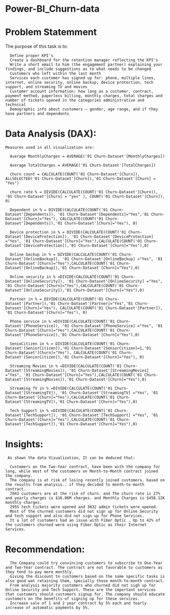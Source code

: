 # Power-BI_Churn-data
# Problem Statemment
  The purpose of this task is to:

      Define proper KPI's
      Create a dashboard for the retention manager reflecting the KPI's
      Write a short email to him (the engagement partner) explaining your findings, and include suggestions as to what needs to be changed
      Customers who left within the last month
      Services each customer has signed up for: phone, multiple lines, internet, online security, online backup, device protection, tech support, and streaming TV and movies
      Customer account information: how long as a customer, contract, payment method, paperless billing, monthly charges, total charges and number of tickets opened in the categories administrative and technical
      Demographic info about customers – gender, age range, and if they have partners and dependents

  # Data Analysis (DAX):
    Measures used in all visualization are:

      Average MonthlyCharges = AVERAGE('01 Churn-Dataset'[MonthlyCharges])

      Average TotalCharges = AVERAGE('01 Churn-Dataset'[TotalCharges])

      churn count = CALCULATE(COUNT('01 Churn-Dataset'[Churn]), ALLSELECTED('01 Churn-Dataset'[Churn]),'01 Churn-Dataset'[Churn] = "Yes")

      churn rate % = DIVIDE(CALCULATE(COUNT('01 Churn-Dataset'[Churn]), '01 Churn-Dataset'[Churn] = "yes" ), COUNT('01 Churn-Dataset'[Churn]), 0)

      Dependent in % = DIVIDE(CALCULATE(COUNT('01 Churn-Dataset'[Dependents]), '01 Churn-Dataset'[Dependents]="Yes",'01 Churn-Dataset'[Churn]="Yes"), CALCULATE(COUNT('01 Churn-Dataset'[Dependents]),'01 Churn-Dataset'[Churn]="Yes"), 0)

      Device protection in % = DIVIDE(CALCULATE(COUNT('01 Churn-Dataset'[DeviceProtection]), '01 Churn-Dataset'[DeviceProtection] ="Yes", '01 Churn-Dataset'[Churn]="Yes"),CALCULATE(COUNT('01 Churn-Dataset'[DeviceProtection]),'01 Churn-Dataset'[Churn]="Yes"),0)

      Online backup in % = DIVIDE(CALCULATE(COUNT('01 Churn-Dataset'[OnlineBackup]), '01 Churn-Dataset'[OnlineBackup] ="Yes", '01 Churn-Dataset'[Churn]="Yes"),CALCULATE(COUNT('01 Churn-Dataset'[OnlineBackup]),'01 Churn-Dataset'[Churn]="Yes"),0)

      Online security in % =DIVIDE(CALCULATE(COUNT('01 Churn-Dataset'[OnlineSecurity]), '01 Churn-Dataset'[OnlineSecurity] ="Yes", '01 Churn-Dataset'[Churn]="Yes"),CALCULATE(COUNT('01 Churn-Dataset'[OnlineSecurity]),'01 Churn-Dataset'[Churn]="Yes"),0)

      Partner in % = DIVIDE(CALCULATE(COUNT('01 Churn-Dataset'[Partner]),'01 Churn-Dataset'[Partner]="Yes",'01 Churn-Dataset'[Churn]="Yes"), CALCULATE(COUNT('01 Churn-Dataset'[Partner]), '01 Churn-Dataset'[Churn]="Yes"), 0)
    
      Phone service in % =DIVIDE(CALCULATE(COUNT('01 Churn-Dataset'[PhoneService]), '01 Churn-Dataset'[PhoneService] ="Yes", '01 Churn-Dataset'[Churn]="Yes"),CALCULATE(COUNT('01 Churn-Dataset'[PhoneService]),'01 Churn-Dataset'[Churn]="Yes"),0)

      SenioCitizen in % = DIVIDE(CALCULATE(COUNT('01 Churn-Dataset'[SeniorCitizen]),'01 Churn-Dataset'[SeniorCitizen]=1,'01 Churn-Dataset'[Churn]="Yes"), CALCULATE(COUNT('01 Churn-Dataset'[SeniorCitizen]),'01 Churn-Dataset'[Churn]="Yes"), 0)

      Streaming Movies in % =DIVIDE(CALCULATE(COUNT('01 Churn-Dataset'[StreamingMovies]), '01 Churn-Dataset'[StreamingMovies] ="Yes", '01 Churn-Dataset'[Churn]="Yes"),CALCULATE(COUNT('01 Churn-Dataset'[StreamingMovies]),'01 Churn-Dataset'[Churn]="Yes"),0)

      Streaming TV in % =DIVIDE(CALCULATE(COUNT('01 Churn-Dataset'[StreamingTV]), '01 Churn-Dataset'[StreamingTV] ="Yes", '01 Churn-Dataset'[Churn]="Yes"),CALCULATE(COUNT('01 Churn-Dataset'[StreamingTV]),'01 Churn-Dataset'[Churn]="Yes"),0)

      Tech Support in % =DIVIDE(CALCULATE(COUNT('01 Churn-Dataset'[TechSupport]), '01 Churn-Dataset'[TechSupport] ="Yes", '01 Churn-Dataset'[Churn]="Yes"),CALCULATE(COUNT('01 Churn-Dataset'[TechSupport]),'01 Churn-Dataset'[Churn]="Yes"),0)

   # Insights:
     As shown the data Visualization, It can be deduced that:

      Customers on the Two-Year contract, have been with the company for long, while most of the customers on Month-to-Month contract joined the company.
      The company is at risk of losing recently joined customers. based on the results from analysis.. if they decided to month-to-month contract.
      7043 customers are at the risk of churn. and The churn rate is 27% and yearly charges is $16.06M charges. and Monthly Charges is $456.12K monthly charges.
      2955 tech tickets were opened and 3632 admin tickets were opened.
      Most of the churned customers did not sign up for Online Security and tech support and also did not sign up for Phone Services.
      It a lot of customers had an issue with Fiber Optic . Up to 42% of the customers churned were using Fiber Optic as their Internet Services.

  # Recommendation:
      The Company could try convincing customers to subscribe to One-Year and Two-Year contract. The contract are not favorable to customers as they tend to pay more monthly.
      Giving the discount to customers based on the some specific tasks is also good wat retaining them, specially those month-to-month contract.
      From analysis majority customers who churned did not sigh up for Online Security and Tech Support. These are the important services that customers should customers signup for. The company should educate customers on the benefits of signing up for these services.
      Increase sale of 1 and 2 year contract by 5% each and Yearly increase of automatic payments by 5%.
